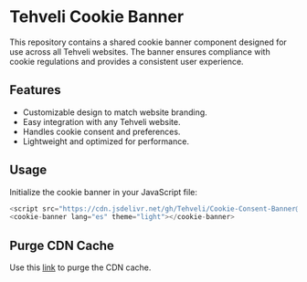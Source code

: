 # Tehveli Cookie Banner

This repository contains a shared cookie banner component designed for use across all Tehveli websites. The banner ensures compliance with cookie regulations and provides a consistent user experience.

## Features

- Customizable design to match website branding.
- Easy integration with any Tehveli website.
- Handles cookie consent and preferences.
- Lightweight and optimized for performance.

## Usage

Initialize the cookie banner in your JavaScript file:

```javascript
<script src="https://cdn.jsdelivr.net/gh/Tehveli/Cookie-Consent-Banner@main/cookie-banner.js" defer></script>
<cookie-banner lang="es" theme="light"></cookie-banner>
```

## Purge CDN Cache

Use this [link](https://www.jsdelivr.com/tools/purge) to purge the CDN cache.
